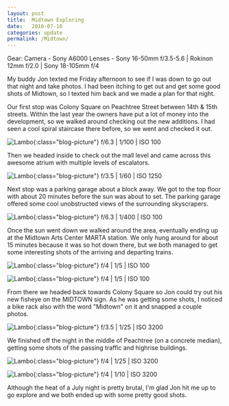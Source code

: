 ```yaml
---
layout: post
title:  Midtown Exploring
date:   2016-07-16
categories: update
permalink: /Midtown/
---
```


Gear:      Camera - Sony A6000       Lenses - Sony 16-50mm f/3.5-5.6 | Rokinon 12mm f/2.0 | Sony 18-105mm f/4
  
My buddy Jon texted me Friday afternoon to see if I was down to go out that night and take photos. I had been itching to get out and get 
some good shots of Midtown, so I texted him back and we made a plan for that night.

Our first stop was Colony Square on Peachtree Street between 14th & 15th streets. Within the last year the owners have put a lot of money
into the development, so we walked around checking out the new additions. I had seen a cool spiral staircase there before, so we went and
checked it out.

![Lambo](https://c2.staticflickr.com/8/7584/28352461975_f3d2feb601_b.jpg){:class="blog-picture"}
f/6.3 | 1/100 | ISO 100

Then we headed inside to check out the mall level and came across this awesome atrium with multiple levels of escalators.

![Lambo](https://c1.staticflickr.com/9/8744/28249098572_007ef26bed_b.jpg){:class="blog-picture"}
f/3.5 | 1/60 | ISO 1250

Next stop was a parking garage about a block away. We got to the top floor with about 20 minutes before the sun was about to set. The
parking garage offered some cool unobstructed views of the surrounding skyscrapers.

![Lambo](https://c1.staticflickr.com/9/8849/28249095492_79b42110fa_c.jpg){:class="blog-picture"}
f/6.3 | 1/400 | ISO 100

Once the sun went down we walked around the area, eventually ending up at the Midtown Arts Center MARTA station. We only hung around for about 15 minutes because it was so hot down there, but we both managed to get some interesting shots of the arriving and departing
trains.

![Lambo](https://c1.staticflickr.com/9/8604/27736847743_fc3846fff8_b.jpg){:class="blog-picture"}
f/4 | 1/5 | ISO 100

![Lambo](https://c1.staticflickr.com/9/8665/28352445095_8d125b1fb1_c.jpg){:class="blog-picture"}
f/4 | 1/5 | ISO 100

From there we headed back towards Colony Square so Jon could try out his new fisheye on the MIDTOWN sign. As he was getting some shots, I
noticed a bike rack also with the word "Midtown" on it and snapped a couple photos.

![Lambo](https://c1.staticflickr.com/9/8848/28070030520_4a3ce3c564_c.jpg){:class="blog-picture"}
f/3.5 | 1/25 | ISO 3200

We finished off the night in the middle of Peachtree (on a concrete median), getting some shots of the passing traffic and highrise
buildings.

![Lambo](https://c1.staticflickr.com/9/8744/27736843583_4c1031cea3_c.jpg){:class="blog-picture"}
f/4 | 1/25 | ISO 3200

![Lambo](https://c1.staticflickr.com/9/8892/27736838953_de02c726d5_b.jpg){:class="blog-picture"}
f/4 | 1/10 | ISO 3200

Although the heat of a July night is pretty brutal, I'm glad Jon hit me up to go explore and we both ended up with some pretty good
shots.

